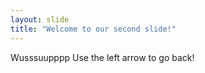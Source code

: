 ```yaml
---
layout: slide
title: "Welcome to our second slide!"
---
```

Wusssuupppp
Use the left arrow to go back!
